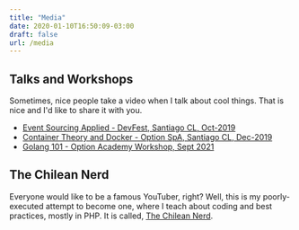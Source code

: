 ```yaml
---
title: "Media"
date: 2020-01-10T16:50:09-03:00
draft: false
url: /media
---
```


## Talks and Workshops

Sometimes, nice people take a video when I talk about cool things. That is nice and I'd like to share it with you.

- [Event Sourcing Applied - DevFest, Santiago CL, Oct-2019](https://www.youtube.com/watch?v=uJEd4HFXxvY&t=1s)
- [Container Theory and Docker - Option SpA, Santiago CL, Dec-2019](https://www.youtube.com/watch?v=NJtal-GRNjc&t=3933s)
- [Golang 101 - Option Academy Workshop, Sept 2021](https://my.demio.com/recording/gr5B96ZE)

## The Chilean Nerd

Everyone would like to be a famous YouTuber, right? Well, this is my poorly-executed attempt to become one, where I teach about coding and best practices, mostly in PHP. It is called, [The Chilean Nerd](https://www.youtube.com/channel/UCsdipFUfs6gcj1rQKEIlWLg).
